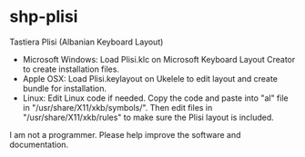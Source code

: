 # shp-plisi
Tastiera Plisi (Albanian Keyboard Layout)

- Microsoft Windows: Load Plisi.klc on Microsoft Keyboard Layout Creator to create installation files.
- Apple OSX: Load Plisi.keylayout on Ukelele to edit layout and create bundle for installation.
- Linux: Edit Linux code if needed. Copy the code and paste into "al" file in "/usr/share/X11/xkb/symbols/". Then edit files in "/usr/share/X11/xkb/rules" to make sure the Plisi layout is included.

I am not a programmer. Please help improve the software and documentation.
